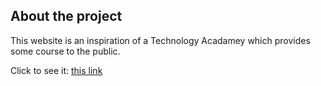## About the project ##

This website is an inspiration of a Technology Acadamey which provides some course to the public. 

Click to see it: <a href="https://camposjayme.github.io/bootstrap_test/">this link</a>